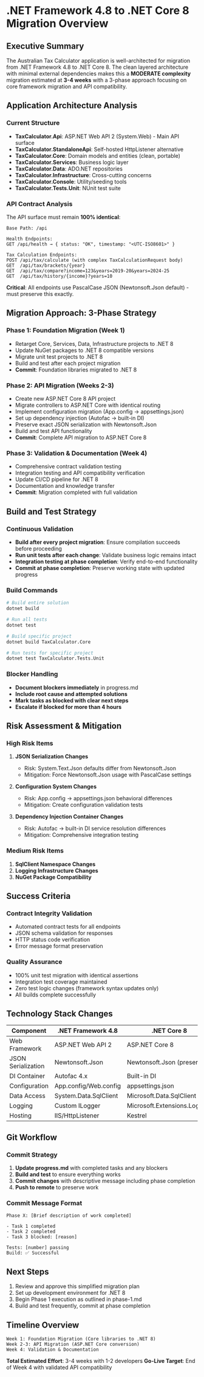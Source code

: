 # .NET Framework 4.8 to .NET Core 8 Migration Overview

## Executive Summary

The Australian Tax Calculator application is well-architected for migration from .NET Framework 4.8 to .NET Core 8. The clean layered architecture with minimal external dependencies makes this a **MODERATE complexity** migration estimated at **3-4 weeks** with a 3-phase approach focusing on core framework migration and API compatibility.

## Application Architecture Analysis

### Current Structure
- **TaxCalculator.Api**: ASP.NET Web API 2 (System.Web) - Main API surface
- **TaxCalculator.StandaloneApi**: Self-hosted HttpListener alternative
- **TaxCalculator.Core**: Domain models and entities (clean, portable)
- **TaxCalculator.Services**: Business logic layer
- **TaxCalculator.Data**: ADO.NET repositories 
- **TaxCalculator.Infrastructure**: Cross-cutting concerns
- **TaxCalculator.Console**: Utility/seeding tools
- **TaxCalculator.Tests.Unit**: NUnit test suite

### API Contract Analysis
The API surface must remain **100% identical**:

```
Base Path: /api

Health Endpoints:
GET /api/health → { status: "OK", timestamp: "<UTC-ISO8601>" }

Tax Calculation Endpoints:
POST /api/tax/calculate (with complex TaxCalculationRequest body)
GET  /api/tax/brackets/{year}
GET  /api/tax/compare?income=123&years=2019-20&years=2024-25
GET  /api/tax/history/{income}?years=10
```

**Critical**: All endpoints use PascalCase JSON (Newtonsoft.Json default) - must preserve this exactly.

## Migration Approach: 3-Phase Strategy

### Phase 1: Foundation Migration (Week 1)
- Retarget Core, Services, Data, Infrastructure projects to .NET 8
- Update NuGet packages to .NET 8 compatible versions
- Migrate unit test projects to .NET 8
- Build and test after each project migration
- **Commit**: Foundation libraries migrated to .NET 8

### Phase 2: API Migration (Weeks 2-3)
- Create new ASP.NET Core 8 API project
- Migrate controllers to ASP.NET Core with identical routing
- Implement configuration migration (App.config → appsettings.json)
- Set up dependency injection (Autofac → built-in DI)
- Preserve exact JSON serialization with Newtonsoft.Json
- Build and test API functionality
- **Commit**: Complete API migration to ASP.NET Core 8

### Phase 3: Validation & Documentation (Week 4)
- Comprehensive contract validation testing
- Integration testing and API compatibility verification
- Update CI/CD pipeline for .NET 8
- Documentation and knowledge transfer
- **Commit**: Migration completed with full validation

## Build and Test Strategy

### Continuous Validation
- **Build after every project migration**: Ensure compilation succeeds before proceeding
- **Run unit tests after each change**: Validate business logic remains intact
- **Integration testing at phase completion**: Verify end-to-end functionality
- **Commit at phase completion**: Preserve working state with updated progress

### Build Commands
```bash
# Build entire solution
dotnet build

# Run all tests
dotnet test

# Build specific project
dotnet build TaxCalculator.Core

# Run tests for specific project
dotnet test TaxCalculator.Tests.Unit
```

### Blocker Handling
- **Document blockers immediately** in progress.md
- **Include root cause and attempted solutions**
- **Mark tasks as blocked with clear next steps**
- **Escalate if blocked for more than 4 hours**

## Risk Assessment & Mitigation

### High Risk Items
1. **JSON Serialization Changes**
   - Risk: System.Text.Json defaults differ from Newtonsoft.Json
   - Mitigation: Force Newtonsoft.Json usage with PascalCase settings

2. **Configuration System Changes**
   - Risk: App.config → appsettings.json behavioral differences
   - Mitigation: Create configuration validation tests

3. **Dependency Injection Container Changes**
   - Risk: Autofac → built-in DI service resolution differences
   - Mitigation: Comprehensive integration testing

### Medium Risk Items
1. **SqlClient Namespace Changes**
2. **Logging Infrastructure Changes** 
3. **NuGet Package Compatibility**

## Success Criteria

### Contract Integrity Validation
- Automated contract tests for all endpoints
- JSON schema validation for responses
- HTTP status code verification
- Error message format preservation

### Quality Assurance
- 100% unit test migration with identical assertions
- Integration test coverage maintained
- Zero test logic changes (framework syntax updates only)
- All builds complete successfully

## Technology Stack Changes

| Component | .NET Framework 4.8 | .NET Core 8 |
|-----------|-------------------|--------------|
| Web Framework | ASP.NET Web API 2 | ASP.NET Core 8 |
| JSON Serialization | Newtonsoft.Json | Newtonsoft.Json (preserved) |
| DI Container | Autofac 4.x | Built-in DI |
| Configuration | App.config/Web.config | appsettings.json |
| Data Access | System.Data.SqlClient | Microsoft.Data.SqlClient |
| Logging | Custom ILogger | Microsoft.Extensions.Logging |
| Hosting | IIS/HttpListener | Kestrel |

## Git Workflow

### Commit Strategy
1. **Update progress.md** with completed tasks and any blockers
2. **Build and test** to ensure everything works
3. **Commit changes** with descriptive message including phase completion
4. **Push to remote** to preserve work

### Commit Message Format
```
Phase X: [Brief description of work completed]

- Task 1 completed
- Task 2 completed  
- Task 3 blocked: [reason]

Tests: [number] passing
Build: ✅ Successful
```

## Next Steps

1. Review and approve this simplified migration plan
2. Set up development environment for .NET 8
3. Begin Phase 1 execution as outlined in phase-1.md
4. Build and test frequently, commit at phase completion

## Timeline Overview

```
Week 1: Foundation Migration (Core libraries to .NET 8)
Week 2-3: API Migration (ASP.NET Core conversion)  
Week 4: Validation & Documentation
```

**Total Estimated Effort**: 3-4 weeks with 1-2 developers
**Go-Live Target**: End of Week 4 with validated API compatibility
